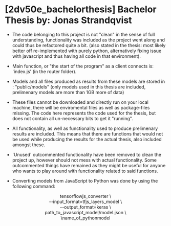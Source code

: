 # [2dv50e_bachelorthesis] Bachelor Thesis by: Jonas Strandqvist

* The code belonging to this project is not "clean" in the sense of full understanding, 
functionality was included as the project went along and could thus be refactored quite a bit. 
(also stated in the thesis: most likely better off re-implemented with purely python, 
alternatively fixing issue with javascript and thus having all code in that environment).

* Main function, or "the start of the program" as a client connects is: 'index.js' (in the router folder).

* Models and all files produced as results from these models are stored in : "public/models"
(only models used in this thesis are included, prelimenary models are more than 1GB more of data)

* These files cannot be downloaded and directly run on your local machine, there will be enviromental files as well as package-files missing.
The code here represents the code used for the thesis, but does not contain all un-necessary bits to get it "running".

* All functionality, as well as functionality used to produce prelimenary results are included.
This means that there are functions that would not be used while producing the results for the actual thesis, also included amongst these.

* 'Unused' outcommented functionality have been removed to clean the project up, however should not mess with actual functionality.
Some outcommented things have remained as they might be useful for anyone who wants to play around with functionality related to said functions.

* Converting models from JavaScript to Python was done by using the following command:

<div align="center">
tensorflowjs_converter \ <br>
 --input_format=tfjs_layers_model \<br>
 --output_format=keras \<br>
 path_to_javascript_model/model.json \<br>
 \name_of_pythonmodel<br>
</div>
